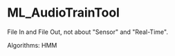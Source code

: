 # ML_AudioTrainTool

  File In and File Out, not about "Sensor" and "Real-Time".

  Algorithms: HMM
